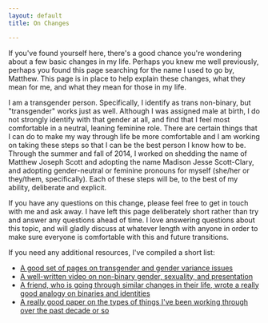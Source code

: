 ```yaml
---
layout: default
title: On Changes

---
```


If you've found yourself here, there's a good chance you're wondering about a few basic changes in my life.  Perhaps you knew me well previously, perhaps you found this page searching for the name I used to go by, Matthew.  This page is in place to help explain these changes, what they mean for me, and what they mean for those in my life.

I am a transgender person.  Specifically, I identify as trans non-binary, but "transgender" works just as well.  Although I was assigned male at birth, I do not strongly identify with that gender at all, and find that I feel most comfortable in a neutral, leaning feminine role. There are certain things that I can do to make my way through life be more comfortable and I am working on taking these steps so that I can be the best person I know how to be.  Through the summer and fall of 2014, I worked on shedding the name of Matthew Joseph Scott and adopting the name Madison Jesse Scott-Clary, and adopting gender-neutral or feminine pronouns for myself (she/her or they/them, specifically).  Each of these steps will be, to the best of my ability, deliberate and explicit.

If you have any questions on this change, please feel free to get in touch with me and ask away.  I have left this page deliberately short rather than try and answer any questions ahead of time.  I love answering questions about this topic, and will gladly discuss at whatever length with anyone in order to make sure everyone is comfortable with this and future transitions.

If you need any additional resources, I've compiled a short list:

* [A good set of pages on transgender and gender variance issues](http://transwhat.org/)
* [A well-written video on non-binary gender, sexuality, and presentation](http://www.youtube.com/watch?v=ibAGYQtk3r4)
* [A friend, who is going through similar changes in their life, wrote a really good analogy on binaries and identities](https://medium.com/@indilatrani/early-birds-and-night-owls-afc59712b0b8)
* [A really good paper on the types of things I've been working through over the past decade or so](http://web.uvic.ca/~ahdevor/Witnessing.pdf)
